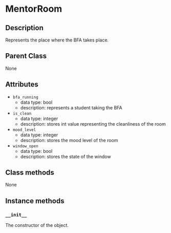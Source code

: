 # MentorRoom

## Description
Represents the place where the BFA takes place.

## Parent Class
None

## Attributes
* ```bfa_running```
  * data type: bool
  * description: represents a student taking the BFA
* ```is_clean```
  * data type: integer
  * description: stores int value representing the cleanliness of the room
* ```mood_level```
  * data type: integer
  * description: stores the mood level of the room
* ```window_open```
  * data type: bool
  * description: stores the state of the window




## Class methods
None

## Instance methods
### ```__init__```
The constructor of the object.
